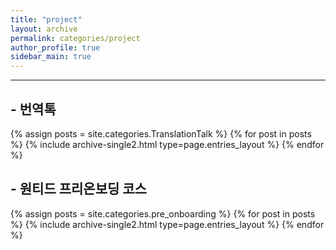```yaml
---
title: "project"
layout: archive
permalink: categories/project
author_profile: true
sidebar_main: true
---
```


---

## - 번역톡

{% assign posts = site.categories.TranslationTalk %}
{% for post in posts %} {% include archive-single2.html type=page.entries_layout %} {% endfor %}

## - 원티드 프리온보딩 코스

{% assign posts = site.categories.pre_onboarding %}
{% for post in posts %} {% include archive-single2.html type=page.entries_layout %} {% endfor %}
